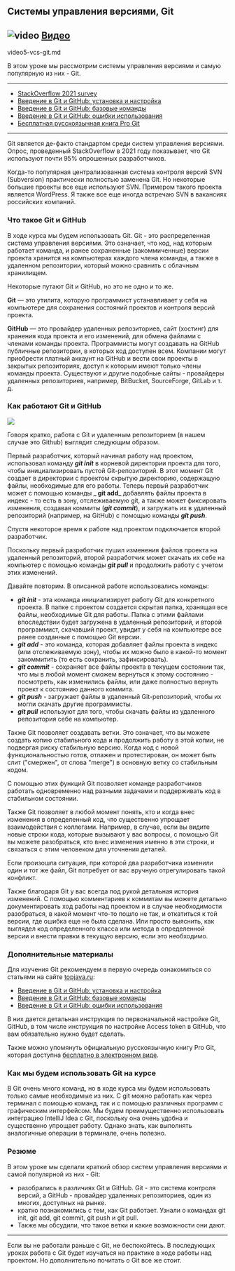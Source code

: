 ## Системы управления версиями, Git

## ![video](https://cloud.githubusercontent.com/assets/13649199/13672715/06dbc6ce-e6e7-11e5-81a9-04fbddb9e488.png) [Видео](https://drive.google.com/file/d/1uFjIsxsaSAXxFSwSpjJIGK7Ug2VXf6yH)

video5-vcs-git.md

В этом уроке мы рассмотрим системы управления версиями и самую популярную из них - Git.

---

* [StackOverflow 2021 survey](https://insights.stackoverflow.com/survey/2021#technology-most-popular-technologies)
* [Введение в Git и GitHub: установка и настройка](https://topjava.ru/blog/vvedeniye-v-git-github-ustanovka-i-nastroyka)
* [Введение в Git и GitHub: базовые команды](https://topjava.ru/blog/vvedeniye-v-git-github-bazovyye-komandy)
* [Введение в Git и GitHub: ошибки использования](https://topjava.ru/blog/vvedeniye-v-git-oshibki-ispolzovaniya-ch-9)
* [Бесплатная русскоязычная книга Pro Git](https://git-scm.com/book/ru/v2/)

---

Git является де-факто стандартом среди систем управления версиями. Опрос, проведенный StackOverflow в 2021 году
показывает, что Git используют почти 95% опрошенных разработчиков.

Когда-то популярная централизованная система контроля версий SVN (Subversion) практически полностью заменена Git. Но
некоторые большие проекты все еще используют SVN. Примером такого проекта является WordPress. Я также все еще иногда
встречаю SVN в вакансиях российских компаний.

### Что такое Git и GitHub

В ходе курса мы будем использовать Git. Git - это распределенная система управления версиями. Это означает, что код, над
которым работает команда, и ранее сохраненные (закоммиченные) версии проекта хранится на компьютерах каждого члена
команды, а также в удаленном репозитории, который можно сравнить с облачным хранилищем.

Некоторые путают Git и GitHub, но это не одно и то же.

**Git** — это утилита, которую программист устанавливает у себя на компьютере для сохранения состояний проектов и
контроля версий проекта.

**GitHub** — это провайдер удаленных репозиториев, сайт (хостинг) для хранения кода проекта и его изменений, для обмена
файлами с членами команды проекта. Программисты могут создавать на GitHub публичные репозитории, в которых код доступен
всем. Компании могут приобрести платный аккаунт на GitHub и вести свои проекты в закрытых репозиториях, доступ к которым
имеют только члены команды проекта. Существуют и другие подобные сайты - провайдеры удаленных репозиториев, например,
BitBucket, SourceForge, GitLab и т. д.

### Как работают Git и GitHub

<img src="https://static.tildacdn.com/tild3537-6566-4666-b637-626132333839/Frame_331.svg" />

Говоря кратко, работа с Git и удаленным репозиторием
(в нашем случае это Github) выглядит следующим образом.

Первый разработчик, который начинал работу над проектом, использовал команду **_git init_** в корневой директории
проекта для того, чтобы инициализировать пустой Git-репозиторий. В этот момент Git создает в директории с проектом
скрытую директорию, содержащую файлы, необходимые для его работы. Теперь первый разработчик может с помощью команды **_
git add_**
добавлять файлы проекта в индекс - то есть в зону, отслеживаемую git, а также может фиксировать изменения, создавая
коммиты (**_git commit_**), и загружать их в удаленный репозиторий (например, на GitHub) с помощью команды **_git
push_**.

Спустя некоторое время к работе над проектом подключается второй разработчик.

Поскольку первый разработчик пушил изменения файлов проекта на удаленный репозиторий, второй разработчик может скачать
их себе на компьютер с помощью команды **_git pull_**
и продолжить работу с учетом этих изменений.

Давайте повторим. В описанной работе использовались команды:

* **_git init_** - эта команда инициализирует работу Git для конкретного проекта. В папке с проектом создается скрытая
  папка, хранящая все файлы, необходимые Git для работы. Папка с этими файлами впоследствии будет загружена в удаленный
  репозиторий, и второй программист, скачавший проект, увидит у себя на компьютере все ранее созданные с помощью Git
  версии.
* **_git add_** - это команда, которая добавляет файлы проекта в индекс (или отслеживаемую зону), чтобы их можно было в
  какой-то момент закоммитить (то есть сохранить, зафиксировать).
* **_git commit_** - сохраняет все файлы проекта в текущем состоянии так, что мы в любой момент сможем вернуться к этому
  состоянию - посмотреть, как изменились файлы, или даже полностью вернуть проект к состоянию данного коммита.
* **_git push_** - загружает файлы в удаленный Git-репозиторий, чтобы их могли скачать другие программисты.
* **_git pull_** используют для того, чтобы скачать файлы из удаленного репозитория себе на компьютер.

Также Git позволяет создавать ветки. Это означает, что вы можете создать копию стабильного кода и продолжить работу в
этой копии, не подвергая риску стабильную версию. Когда код с новой функциональностью готов, отлажен и протестирован, он
может быть слит ("смержен", от слова "merge") в основную ветку со стабильным кодом.

С помощью этих функций Git позволяет команде разработчиков работать одновременно над разными задачами и поддерживать код
в стабильном состоянии.

Также Git позволяет в любой момент понять, кто и когда внес изменения в определенный код, что существенно упрощает
взаимодействия с коллегами. Например, в случае, если вы видите новые строки кода, которые вызывают у вас вопросы, с
помощью Git вы можете разобраться, кто внес изменения именно в эти строки, и связаться с этим человеком для уточнения
деталей.

Если произошла ситуация, при которой два разработчика изменили один и тот же файл, Git потребует от вас вручную
отрегулировать такой конфликт.

Также благодаря Git у вас всегда под рукой детальная история изменений. С помощью комментариев к коммитам вы можете
детально документировать ход работы над проектом и в случае необходимости разобраться, в какой момент что-то пошло не
так, и откатиться к той версии, где ошибка еще не была сделана. Или просто выяснить, как выглядел код определенного
класса или метода в определенной версии и внести правки в текущую версию, если это необходимо.

### Дополнительные материалы

Для изучения Git рекомендуем в первую очередь ознакомиться со статьями на сайте [topjava.ru](https://topjava.ru):

* [Введение в Git и GitHub: установка и настройка](https://topjava.ru/blog/vvedeniye-v-git-github-ustanovka-i-nastroyka)
* [Введение в Git и GitHub: базовые команды](https://topjava.ru/blog/vvedeniye-v-git-github-bazovyye-komandy)
* [Введение в Git и GitHub: ошибки использования](https://topjava.ru/blog/vvedeniye-v-git-oshibki-ispolzovaniya-ch-9)

В них дается детальная инструкция по первоначальной настройке Git, GitHub, в том числе инструкция по настройке Access
token в GitHub, что вам обязательно нужно будет сделать.

Также можно упомянуть официальную русскоязычную книгу Pro Git, которая
доступна [бесплатно в электронном виде](https://git-scm.com/book/ru/v2/).

### Как мы будем использовать Git на курсе

В Git очень много команд, но в ходе курса мы будем использовать только самые необходимые из них. С git можно работать
как через терминал с помощью команд, так и с помощью различных программ с графическим интерфейсом. Мы будем
преимущественно использовать интеграцию IntelliJ Idea с Git, поскольку она очень удобна и существенно упрощает работу.
Однако знать, как выполнять аналогичные операции в терминале, очень полезно.

### Резюме

В этом уроке мы сделали краткий обзор систем управления версиями и самой популярной из них - Git:

* разобрались в различиях Git и GitHub. Git - это система контроля версий, а GitHub - провайдер удаленных репозиториев,
  один из многих, доступных на рынке.
* кратко познакомились с тем, как Git работает. Узнали о командах git init, git add, git commit, git push и git pull.
* Также мы обсудили, что такое ветки и какие возможности они дают.

---

Если вы не работали раньше с Git, не беспокойтесь. В последующих уроках работа с Git будет изучаться на практике в ходе
работы над проектом. Но дополнительно почитать о Git все же стоит. 




